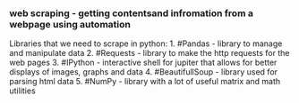### web scraping - getting contentsand infromation from a webpage using automation 

Libraries that we need to scrape in python:
	1. #Pandas - library to manage and manipulate data 
	2. #Requests - library to make the http requests for the web pages
	3. #IPython -  interactive shell for jupiter that allows for better displays of images, graphs and data
	4. #BeautifullSoup - library used for parsing html data
	5. #NumPy - library with a lot of useful matrix and math utilities
